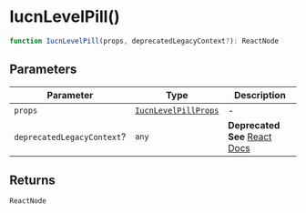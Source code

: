 # IucnLevelPill()

```ts
function IucnLevelPill(props, deprecatedLegacyContext?): ReactNode
```

## Parameters

| Parameter | Type | Description |
| ------ | ------ | ------ |
| `props` | [`IucnLevelPillProps`](../interfaces/IucnLevelPillProps.md) | - |
| `deprecatedLegacyContext`? | `any` | **Deprecated** **See** [React Docs](https://legacy.reactjs.org/docs/legacy-context.html#referencing-context-in-lifecycle-methods) |

## Returns

`ReactNode`
